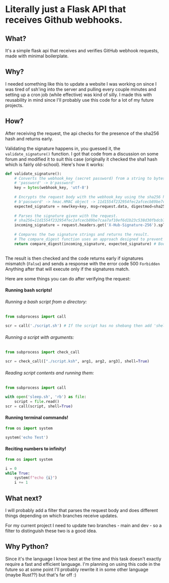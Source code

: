 # Literally just a Flask API that receives Github webhooks.

## What?
It's a simple flask api that receives and verifies GitHub webhook requests, made with minimal boilerplate.

## Why?
I needed something like this to update a website I was working on since I was tired of ssh'ing into the server and pulling every couple minutes and setting up a cron job (while effective) was kind of silly.
I made this with reusability in mind since I'll probably use this code for a lot of my future projects.

## How?
After receiving the request, the api checks for the presence of the sha256 hash and returns early.

Validating the signature happens in, you guessed it, the `validate_signature()` function. I got that code from a discussion on some forum and modified it to suit this case (originally it checked the sha1 hash which is fairly old-school).
Here's how it works:

```python
def validate_signature():
    # Converts the webhook_key (secret password) from a string to bytes.
    # 'password' -> b'password'
    key = bytes(webhook_key, 'utf-8')
    
    # Encrypts the request body with the webhook_key using the sha256 hashing algorithm and then runs hexdigest on it.
    # b'password' -> hmac.HMAC object -> 11d1554f232954fec2afcecb89be7caa7af10ef6d1b23c538d30fbdcb75006bf
    expected_signature = new(key=key, msg=request.data, digestmod=sha256).hexdigest()
    
    # Parses the signature given with the request.
    # sha256=11d1554f232954fec2afcecb89be7caa7af10ef6d1b23c538d30fbdcb75006bf -> 11d1554f232954fec2afcecb89be7caa7af10ef6d1b23c538d30fbdcb75006bf
    incoming_signature = request.headers.get('X-Hub-Signature-256').split('sha256=')[-1].strip()
    
    # Compares the two signature strings and returns the result.
    # The compare_digest function uses an approach designed to prevent timing analysis by avoiding content-based short circuiting behaviour, making it appropriate for cryptography.
    return compare_digest(incoming_signature, expected_signature) # Bool
    
```

The result is then checked and the code returns early if signatures mismatch (`False`) and sends a response with the error code 500 `Forbidden`
Anything after that will execute only if the signatures match.

Here are some things you can do after verifying the request:

#### Running bash scripts!

###### Running a bash script from a directory:
```python
from subprocess import call

scr = call('./script.sh') # If the script has no shebang then add 'shell=True'
```
###### Running a script with arguments:
```python
from subprocess import check_call

scr = check_call(["./script.ksh", arg1, arg2, arg3], shell=True)
```
###### Reading script contents and running them:
```python
from subprocess import call

with open('sleep.sh', 'rb') as file:
    script = file.read()
scr = call(script, shell=True)
```

#### Running terminal commands!

```python
from os import system

system('echo Test')
```

#### Reciting numbers to infinity!

```python
from os import system

i = 0
while True:
    system(f"echo {i}")
    i += 1
```

## What next?
I will probably add a filter that parses the request body and does different things depending on which branches receive updates.

For my current project I need to update two branches - main and dev - so a filter to distinguish these two is a good idea.

## Why Python?
Since it's the language I know best at the time and this task doesn't exactly require a fast and efficient language.
I'm planning on using this code in the future so at some point I'll probably rewrite it in some other language (maybe Rust??)
but that's far off :)
